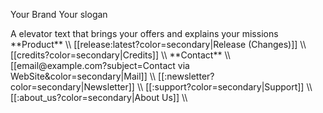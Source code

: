 <bar background-color="gradient-light" color="secondary">

<!-- A grid to distrbute the content horizontally -->
<grid>

<!-- A box that takes 50% of the space to explain your brand -->
<box width="50%">

<text h4 ><icon name="mdi:vector-combine" spacing="mr-1" color="secondary"/>Your Brand</text>
<text lead>Your slogan</text>

<text width="350px">
A elevator text that brings your offers 
and explains your missions
</text>
</box>


<!-- A box that takes 25% of the space to add links about your offer -->
<box width="25%">
**Product** \\
[[release:latest?color=secondary|Release (Changes)]] \\
[[credits?color=secondary|Credits]] \\
</box>

<!-- A box that takes 25% of the space to add links about yourself or your company-->
<box width="25%">
**Contact** \\
[[email@example.com?subject=Contact via WebSite&color=secondary|Mail]] \\
[[:newsletter?color=secondary|Newsletter]] \\
[[:support?color=secondary|Support]] \\
[[:about_us?color=secondary|About Us]] \\
</box>
</grid>
</bar>


